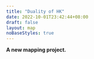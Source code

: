 ```yaml
---
title: "Duality of HK"
date: 2022-10-01T23:42:44+08:00
draft: false
layout: map
noBaseStyles: true
---
```


**A new mapping project.**
